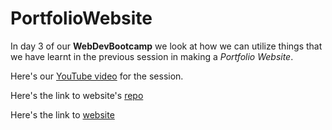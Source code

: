 # PortfolioWebsite

In day 3 of our **WebDevBootcamp** we look at how we can utilize things that we have learnt in the previous session in making a *Portfolio Website*.

Here's our [YouTube video](https://youtu.be/7X-Zd862CG8) for the session.


Here's the link to website's [repo](https://github.com/dscabesit/PortfolioWebsite)

Here's the link to [website](dscabesit.github.io/portfoliowebsite/)

